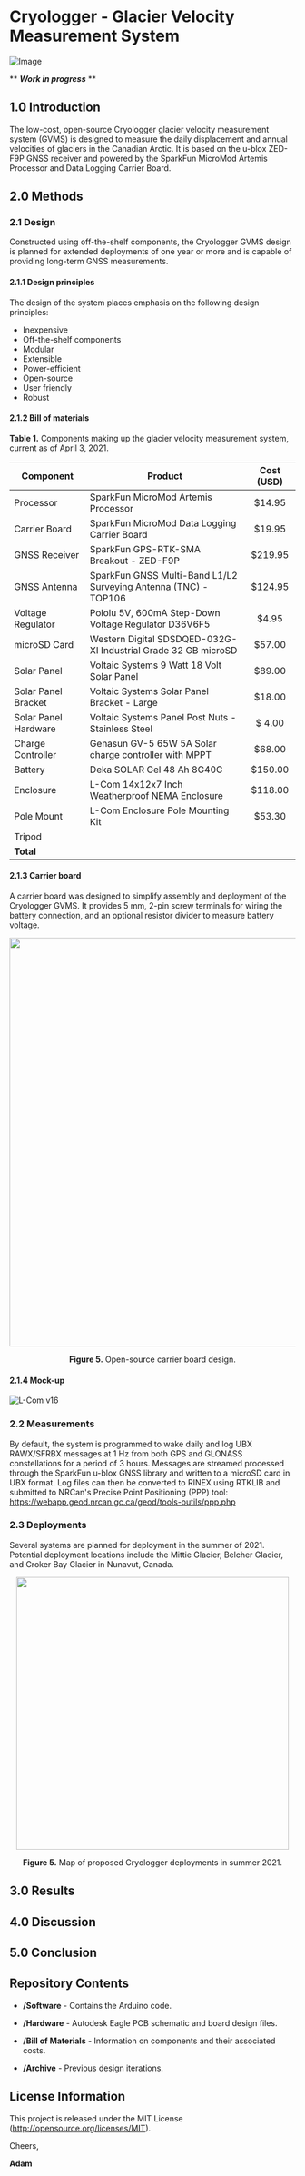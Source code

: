 # Cryologger - Glacier Velocity Measurement System

![Image](https://github.com/adamgarbo/Cryologger_Glacier_Velocity_Measurement_System/blob/main/Archive/v1.0/Images/DSC_1890.JPG)

** ***Work in progress*** **

## 1.0 Introduction
The low-cost, open-source Cryologger glacier velocity measurement system (GVMS) is designed to measure the daily displacement and annual velocities of glaciers in the Canadian Arctic. It is based on the u-blox ZED-F9P GNSS receiver and powered by the SparkFun MicroMod Artemis Processor and Data Logging Carrier Board.

## 2.0 Methods

### 2.1 Design

Constructed using off-the-shelf components, the Cryologger GVMS design is planned for extended deployments of one year or more and is capable of providing long-term GNSS measurements.

#### 2.1.1 Design principles

The design of the system places emphasis on the following design principles:
* Inexpensive
* Off-the-shelf components
* Modular
* Extensible
* Power-efficient
* Open-source
* User friendly
* Robust

#### 2.1.2 Bill of materials 

**Table 1.** Components making up the glacier velocity measurement system, current as of April 3, 2021.

| Component | Product | Cost (USD) |
| --- | --- | :---: | 
| Processor | SparkFun MicroMod Artemis Processor | $14.95 |
| Carrier Board | SparkFun MicroMod Data Logging Carrier Board | $19.95 |
| GNSS Receiver | SparkFun GPS-RTK-SMA Breakout - ZED-F9P | $219.95 |
| GNSS Antenna | SparkFun GNSS Multi-Band L1/L2 Surveying Antenna (TNC) - TOP106 | $124.95 |
| Voltage Regulator | Pololu 5V, 600mA Step-Down Voltage Regulator D36V6F5 | $4.95 |
| microSD Card| Western Digital SDSDQED-032G-XI Industrial Grade 32 GB microSD | $57.00 |
| Solar Panel | Voltaic Systems 9 Watt 18 Volt Solar Panel | $89.00 |
| Solar Panel Bracket | Voltaic Systems Solar Panel Bracket - Large | $18.00 |
| Solar Panel Hardware | Voltaic Systems Panel Post Nuts - Stainless Steel | $ 4.00 |
| Charge Controller | Genasun GV-5 65W 5A Solar charge controller with MPPT  | $68.00 |
| Battery | Deka SOLAR Gel 48 Ah 8G40C | $150.00 |
| Enclosure | L-Com 14x12x7 Inch Weatherproof NEMA Enclosure | $118.00 |
| Pole Mount | L-Com Enclosure Pole Mounting Kit | $53.30 |
| Tripod | | | 
| **Total** | | |


#### 2.1.3 Carrier board
A carrier board was designed to simplify assembly and deployment of the Cryologger GVMS. It provides 5 mm, 2-pin screw terminals for wiring the battery connection, and an optional resistor divider to measure battery voltage.

<p align="center"><img src="https://user-images.githubusercontent.com/22924092/113581250-e61ab180-95f4-11eb-9a24-5372ff3434e1.png" width="720"></p>
<p align="center"><b>Figure 5.</b> Open-source carrier board design.</p>


#### 2.1.4 Mock-up
![L-Com v16](https://user-images.githubusercontent.com/22924092/113727907-9525be80-96c3-11eb-9db5-a16260b8cdfe.png)


### 2.2 Measurements

By default, the system is programmed to wake daily and log UBX RAWX/SFRBX messages at 1 Hz from both GPS and GLONASS constellations for a period of 3 hours. Messages are streamed processed through the SparkFun u-blox GNSS library and written to a microSD card in UBX format. Log files can then be converted to RINEX using RTKLIB and submitted to NRCan's Precise Point Positioning (PPP) tool: https://webapp.geod.nrcan.gc.ca/geod/tools-outils/ppp.php

### 2.3 Deployments
Several systems are planned for deployment in the summer of 2021. Potential deployment locations include the Mittie Glacier, Belcher Glacier, and Croker Bay Glacier in Nunavut, Canada.


<p align="center"><img src="https://user-images.githubusercontent.com/22924092/113763675-f495c580-96e7-11eb-9eb1-5203dc91fd16.png" width="480"></p>
<p align="center"><b>Figure 5.</b> Map of proposed Cryologger deployments in summer 2021.</p>


## 3.0 Results

## 4.0 Discussion

## 5.0 Conclusion



## Repository Contents
* **/Software** - Contains the Arduino code.

* **/Hardware** - Autodesk Eagle PCB schematic and board design files.

* **/Bill of Materials** - Information on components and their associated costs.

* **/Archive** - Previous design iterations.


## License Information
This project is released under the MIT License (http://opensource.org/licenses/MIT).

Cheers,

**Adam**
